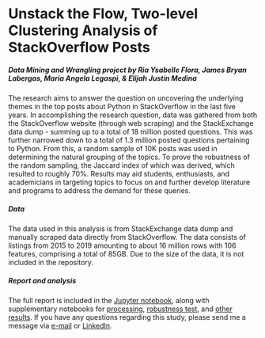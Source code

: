 # Unstack the Flow, Two-level Clustering Analysis of StackOverflow Posts
##### Data Mining and Wrangling project by Ria Ysabelle Flora, James Bryan Labergas, Maria Angela Legaspi, & Elijah Justin Medina

The research aims to answer the question on uncovering the underlying themes in the top posts about Python in StackOverflow in the last five years. In accomplishing the research question, data was gathered from both the StackOverflow website (through web scraping) and the StackExchange data dump - summing up to a total of 18 million posted questions. This was further narrowed down to a total of 1.3 million posted questions pertaining to Python. From this, a random sample of 10K posts was used in determining the natural grouping of the topics. To prove the robustness of the random sampling, the Jaccard index of which was derived, which resulted to roughly 70%. Results may aid students, enthusiasts, and academicians in targeting topics to focus on and further develop literature and programs to address the demand for these queries.

##### Data

The data used in this analysis is from StackExchange data dump and manually scraped data directly from StackOverflow. The data consists of listings from 2015 to 2019 amounting to about 16 million rows with 106 features, comprising a total of 85GB. Due to the size of the data, it is not included in the repository.

##### Report and analysis

The full report is included in the <a href="https://github.com/ejmmedina/unstack-the-flow/blob/master/stackoverflow-clustering-dmw.md">Jupyter notebook</a>, along with supplementary notebooks for <a href="https://github.com/ejmmedina/unstack-the-flow/blob/master/Appendix%20A.%20Data%20Wrangling.md">processing</a>, <a href="https://github.com/ejmmedina/unstack-the-flow/blob/master/Appendix%20B.%20Robustness%20Test.md">robustness test</a>, and <a href="https://github.com/ejmmedina/unstack-the-flow/blob/master/Appendix%20C.%20Non-numerical%20Clustering.md">other results</a>. If you have any questions regarding this study, please send me a message via <a href="mailto:elijahjustinmedina@gmail.com">e-mail</a> or <a href="https://www.linkedin.com/in/elijah-justin-medina/">LinkedIn</a>.
